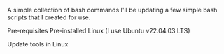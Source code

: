 A simple collection of bash commands
I'll be updating a few simple bash scripts that I created for use.

Pre-requisites
Pre-installed Linux (I use Ubuntu v22.04.03 LTS)

Update tools in Linux
